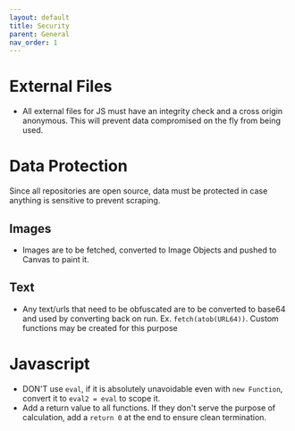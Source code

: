 ```yaml
---
layout: default
title: Security
parent: General
nav_order: 1
---
```


# External Files

- All external files for JS must have an integrity check and a cross origin anonymous. This will prevent data compromised on the fly from being used.

# Data Protection
Since all repositories are open source, data must be protected in case anything is sensitive to prevent scraping.

## Images
- Images are to be fetched, converted to Image Objects and pushed to Canvas to paint it.

## Text
- Any text/urls that need to be obfuscated are to be converted to base64 and used by converting back on run. Ex. `fetch(atob(URL64))`. Custom functions may be created for this purpose

# Javascript
- DON'T use `eval`, if it is absolutely unavoidable even with `new Function`, convert it to `eval2 = eval` to scope it.
- Add a return value to all functions. If they don't serve the purpose of calculation, add a `return 0` at the end to ensure clean termination.